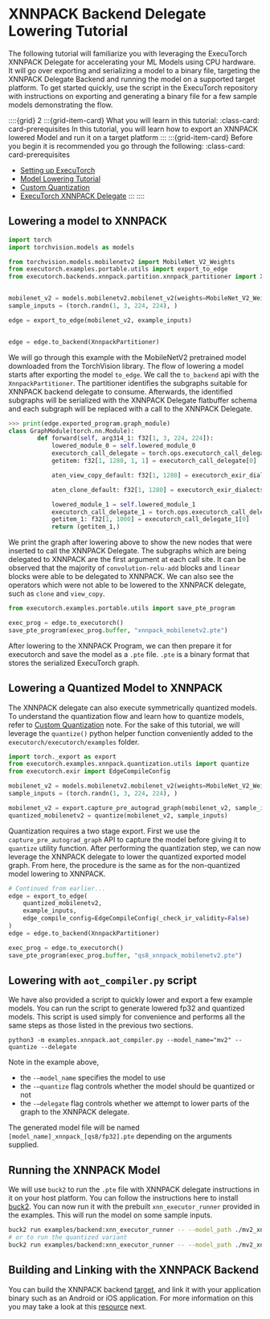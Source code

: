 # XNNPACK Backend Delegate Lowering Tutorial

The following tutorial will familiarize you with leveraging the ExecuTorch XNNPACK Delegate for accelerating your ML Models using CPU hardware. It will go over exporting and serializing a model to a binary file, targeting the XNNPACK Delegate Backend and running the model on a supported target  platform. To get started quickly, use the script in the ExecuTorch repository with instructions on exporting and generating  a binary file for a few sample models demonstrating the flow.

<!----This will show a grid card on the page----->
::::{grid} 2
:::{grid-item-card}  What you will learn in this tutorial:
:class-card: card-prerequisites
In this tutorial, you will learn how to export an XNNPACK lowered Model and run it on a target platform
:::
:::{grid-item-card}  Before you begin it is recommended you go through the following:
:class-card: card-prerequisites
* [Setting up ExecuTorch](./getting-started-setup.md)
* [Model Lowering Tutorial](./tutorials/export-to-executorch-tutorial)
* [Custom Quantization](./quantization-custom-quantization.md)
* [ExecuTorch XNNPACK Delegate](./native-delegates-executorch-xnnpack-delegate.md)
:::
::::


## Lowering a model to XNNPACK
```python
import torch
import torchvision.models as models

from torchvision.models.mobilenetv2 import MobileNet_V2_Weights
from executorch.examples.portable.utils import export_to_edge
from executorch.backends.xnnpack.partition.xnnpack_partitioner import XnnpackPartitioner


mobilenet_v2 = models.mobilenetv2.mobilenet_v2(weights=MobileNet_V2_Weights).eval()
sample_inputs = (torch.randn(1, 3, 224, 224), )

edge = export_to_edge(mobilenet_v2, example_inputs)


edge = edge.to_backend(XnnpackPartitioner)
```

We will go through this example with the MobileNetV2 pretrained model downloaded from the TorchVision library. The flow of lowering a model starts after exporting the model `to_edge`. We call the `to_backend` api with the `XnnpackPartitioner`. The partitioner identifies the subgraphs suitable for XNNPACK backend delegate to consume. Afterwards, the identified subgraphs will be serialized with the XNNPACK Delegate flatbuffer schema and each subgraph will be replaced with a call to the XNNPACK Delegate.

```python
>>> print(edge.exported_program.graph_module)
class GraphModule(torch.nn.Module):
        def forward(self, arg314_1: f32[1, 3, 224, 224]):
            lowered_module_0 = self.lowered_module_0
            executorch_call_delegate = torch.ops.executorch_call_delegate(lowered_module_0, arg314_1)
            getitem: f32[1, 1280, 1, 1] = executorch_call_delegate[0]

            aten_view_copy_default: f32[1, 1280] = executorch_exir_dialects_edge__ops_aten_view_copy_default(getitem, [1, 1280])

            aten_clone_default: f32[1, 1280] = executorch_exir_dialects_edge__ops_aten_clone_default(aten_view_copy_default)

            lowered_module_1 = self.lowered_module_1
            executorch_call_delegate_1 = torch.ops.executorch_call_delegate(lowered_module_1, aten_clone_default)
            getitem_1: f32[1, 1000] = executorch_call_delegate_1[0]
            return (getitem_1,)
```

We print the graph after lowering above to show the new nodes that were inserted to call the XNNPACK Delegate. The subgraphs which are being delegated to XNNPACK are the first argument at each call site. It can be observed that the majority of `convolution-relu-add` blocks and `linear` blocks were able to be delegated to XNNPACK. We can also see the operators which were not able to be lowered to the XNNPACK delegate, such as `clone` and `view_copy`.

```python
from executorch.examples.portable.utils import save_pte_program

exec_prog = edge.to_executorch()
save_pte_program(exec_prog.buffer, "xnnpack_mobilenetv2.pte")
```
After lowering to the XNNPACK Program, we can then prepare it for executorch and save the model as a `.pte` file. `.pte` is a binary format that stores the serialized ExecuTorch graph.


## Lowering a Quantized Model to XNNPACK
The XNNPACK delegate can also execute symmetrically quantized models. To understand the quantization flow and learn how to quantize models, refer to [Custom Quantization](quantization-custom-quantization.md) note. For the sake of this tutorial, we will leverage the `quantize()` python helper function conveniently added to the `executorch/executorch/examples` folder.

```python
import torch._export as export
from executorch.examples.xnnpack.quantization.utils import quantize
from executorch.exir import EdgeCompileConfig

mobilenet_v2 = models.mobilenetv2.mobilenet_v2(weights=MobileNet_V2_Weights).eval()
sample_inputs = (torch.randn(1, 3, 224, 224), )

mobilenet_v2 = export.capture_pre_autograd_graph(mobilenet_v2, sample_inputs) # 2-stage export for quantization path
quantized_mobilenetv2 = quantize(mobilenet_v2, sample_inputs)
```

Quantization requires a two stage export. First we use the `capture_pre_autograd_graph` API to capture the model before giving it to `quantize` utility function. After performing the quantization step, we can now leverage the XNNPACK delegate to lower the quantized exported model graph. From here, the procedure is the same as for the non-quantized model lowering to XNNPACK.

```python
# Continued from earlier...
edge = export_to_edge(
    quantized_mobilenetv2,
    example_inputs,
    edge_compile_config=EdgeCompileConfig(_check_ir_validity=False)
)
edge = edge.to_backend(XnnpackPartitioner)

exec_prog = edge.to_executorch()
save_pte_program(exec_prog.buffer, "qs8_xnnpack_mobilenetv2.pte")
```

## Lowering with `aot_compiler.py` script
We have also provided a script to quickly lower and export a few example models. You can run the script to generate lowered fp32 and quantized models. This script is used simply for convenience and performs all the same steps as those listed in the previous two sections.

```
python3 -m examples.xnnpack.aot_compiler.py --model_name="mv2" --quantize --delegate
```

Note in the example above,
* the `-—model_name` specifies the model to use
* the `-—quantize` flag controls whether the model should be quantized or not
* the `-—delegate` flag controls whether we attempt to lower parts of the graph to the XNNPACK delegate.

The generated model file will be named `[model_name]_xnnpack_[qs8/fp32].pte` depending on the arguments supplied.

## Running the XNNPACK Model
We will use `buck2` to run the `.pte` file with XNNPACK delegate instructions in it on your host platform. You can follow the instructions here to install [buck2](getting-started-setup.md). You can now run it with the prebuilt `xnn_executor_runner` provided in the examples. This will run the model on some sample inputs.

```bash
buck2 run examples/backend:xnn_executor_runner -- --model_path ./mv2_xnnpack_fp32.pte
# or to run the quantized variant
buck2 run examples/backend:xnn_executor_runner -- --model_path ./mv2_xnnpack_qs8.pte
```

## Building and Linking with the XNNPACK Backend
You can build the XNNPACK backend [target](https://github.com/pytorch/executorch/blob/main/backends/xnnpack/targets.bzl#L54), and link it with your application binary such as an Android or iOS application. For more information on this you may take a look at this [resource](demo-apps-android.md) next.
